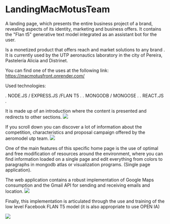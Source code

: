 # LandingMacMotusTeam
 A landing page, which presents the entire business project of a brand, revealing aspects of its identity, marketing and business offers. It contains the "Flan t5" generative text model integrated as an assistant bot for the user.

Is a monetized product that offers reach and market solutions to any brand . It is currently used by the UTP aeronautics laboratory in the city of Pereira, Pastelería Alicia and Distrinet.

You can find one of the uses at the following link: https://macmotusfront.onrender.com/

Used technologies: 

*.* NODE.JS / EXPRESS.JS /FLAN T5 *.*
*.* MONGODB / MONGOSE *.*
*.* REACT.JS *.*

<div style="align:justify;">

It is made up of an introduction where the content is presented and redirects to other sections.
![](https://i.imgur.com/twhShQR.png)

If you scroll down you can discover a lot of information about the competition, characteristics and proposal campaign offered by the aeromodel utp team.
![](https://i.imgur.com/9qyKdWR.png)

One of the main features of this specific home page is the use of optimal and free modification of resources around the environment, where you can find information loaded on a single page and edit everything from colors to paragraphs in mongodb atlas or visualization programs. (Single page application).

The web application contains a robust implementation of Google Maps consumption and the Gmail API for sending and receiving emails and location.
![](https://i.imgur.com/B7DBtQo.png)

Finally, this implementation is articulated through the use and training of the low level Facebook FLAN T5 model (it is also appropriate to use OPEN IA)
 
![](https://i.imgur.com/qXuJH9E.png)

</div>
